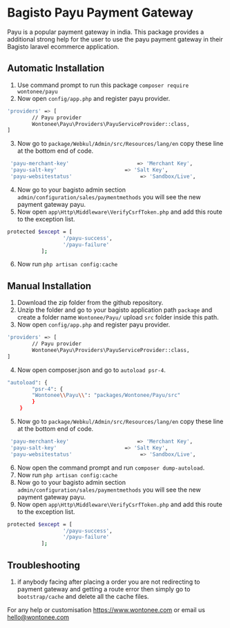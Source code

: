# Bagisto Payu Payment Gateway
Payu is a popular payment gateway in india. This package provides a additional strong help for the user to use the payu payment gateway in their Bagisto laravel ecommerce application.

## Automatic Installation
1. Use command prompt to run this package `composer require wontonee/payu`
2. Now open `config/app.php` and register payu provider.
```sh
'providers' => [
        // Payu provider
        Wontonee\Payu\Providers\PayuServiceProvider::class,
]
```
3. Now go to `package/Webkul/Admin/src/Resources/lang/en` copy these line at the bottom end of code.
```sh
 'payu-merchant-key'                      => 'Merchant Key',
 'payu-salt-key'                      => 'Salt Key',
 'payu-websitestatus'                      => 'Sandbox/Live',
```
4. Now go to your bagisto admin section `admin/configuration/sales/paymentmethods` you will see the new payment gateway payu. 
5. Now open `app\Http\Middleware\VerifyCsrfToken.php` and add this route to the exception list.
```sh
protected $except = [
                  '/payu-success',
                  '/payu-failure'
           ];

```
6. Now run `php artisan config:cache`

## Manual Installation
1. Download the zip folder from the github repository.
2. Unzip the folder and go to your bagisto application path `package` and create a folder name `Wontonee/Payu/` upload `src` folder inside this path.
3. Now open `config/app.php` and register payu provider.
```sh
'providers' => [
        // Payu provider
        Wontonee\Payu\Providers\PayuServiceProvider::class,
]
```
4. Now open composer.json and go to `autoload psr-4`.
```sh
"autoload": {
        "psr-4": {
        "Wontonee\\Payu\\": "packages/Wontonee/Payu/src"
        }
    }
```
5. Now go to `package/Webkul/Admin/src/Resources/lang/en` copy these line at the bottom end of code.
```sh
 'payu-merchant-key'                      => 'Merchant Key',
 'payu-salt-key'                      => 'Salt Key',
 'payu-websitestatus'                      => 'Sandbox/Live',
```
6. Now open the command prompt and run `composer dump-autoload`.
7. Now run `php artisan config:cache`
9. Now go to your bagisto admin section `admin/configuration/sales/paymentmethods` you will see the new payment gateway payu. 
9. Now open `app\Http\Middleware\VerifyCsrfToken.php` and add this route to the exception list.
```sh
protected $except = [
                  '/payu-success',
                  '/payu-failure'
           ];

```

## Troubleshooting

1. if anybody facing after placing a order you are not redirecting to payment gateway and getting a route error then simply go to `bootstrap/cache` and delete all the cache files.

For any help or customisation  <https://www.wontonee.com> or email us <hello@wontonee.com>
